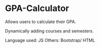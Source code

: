 # GPA-Calculator
 
Allows users to calculate their GPA.

Dynamically adding courses and semesters.

Language used: JS
Others: Bootstrap/ HTML
